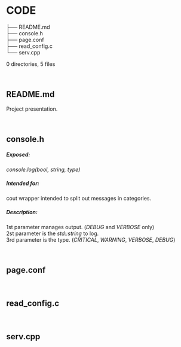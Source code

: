 # CODE

├── README.md  
├── console.h  
├── page.conf  
├── read_config.c  
└── serv.cpp

  
0 directories, 5 files  
  
&nbsp;  
  
## **README.md**  
Project presentation.  
  
&nbsp;  
  
## **console.h**  
##### Exposed:
_console.log(bool, string, type)_  
##### Intended for:
cout wrapper intended to split out messages in categories.  
##### Description:
1st parameter manages output. (_DEBUG_ and _VERBOSE_ only)  
2st parameter is the _std::string_ to log.  
3rd parameter is the type. (_CRITICAL_, _WARNING_, _VERBOSE_, _DEBUG_)  
  
&nbsp;  
  
## **page.conf**  
  
&nbsp;  
  
## **read_config.c**  
  
&nbsp;  
  
## **serv.cpp**  
  
  
